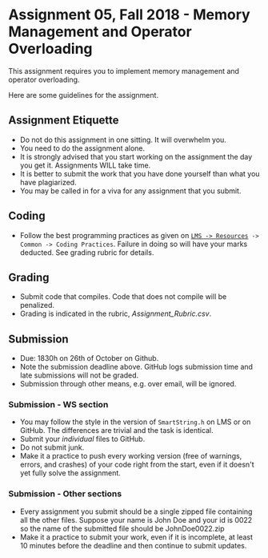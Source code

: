 # Assignment 05, Fall 2018 - Memory Management and Operator Overloading

This assignment requires you to implement memory management and operator overloading.

Here are some guidelines for the assignment.

## Assignment Etiquette
- Do not do this assignment in one sitting. It will overwhelm you.
- You need to do the assignment alone.
- It is strongly advised that you start working on the assignment the day you get it. Assignments WILL take time.
- It is better to submit the work that you have done yourself than what you have plagiarized.
- You may be called in for a viva for any assignment that you submit.

## Coding
- Follow the best programming practices as given on [`LMS -> Resources`](https://lms.habib.edu.pk/portal/site/684809f6-2cec-479c-8910-2f0b77a8793c/page/dccf5cb0-6a79-4411-ba15-ba6a63a507ea)` -> Common -> Coding Practices`. Failure in doing so will have your marks deducted. See grading rubric for details.

## Grading
- Submit code that compiles. Code that does not compile will be penalized.
- Grading is indicated in the rubric, _Assignment_Rubric.csv_.

## Submission
- Due: 1830h on 26th of October on Github.
- Note the submission deadline above. GitHub logs submission time and late submissions will not be graded.
- Submission through other means, e.g. over email, will be ignored.
### Submission - WS section
- You may follow the style in the version of `SmartString.h` on LMS or on GitHub. The differences are trivial and the task is identical.
- Submit your _individual_ files to GitHub.
- Do not submit junk.
- Make it a practice to push every working version (free of warnings, errors, and crashes) of your code right from the start, even if it doesn't yet fully solve the assignment.
### Submission - Other sections
- Every assignment you submit should be a single zipped file containing all the other files. Suppose your name is John Doe and your id is 0022 so the name of the submitted file should be JohnDoe0022.zip
- Make it a practice to submit your work, even if it is incomplete, at least 10 minutes before the deadline and then continue to submit updates.
